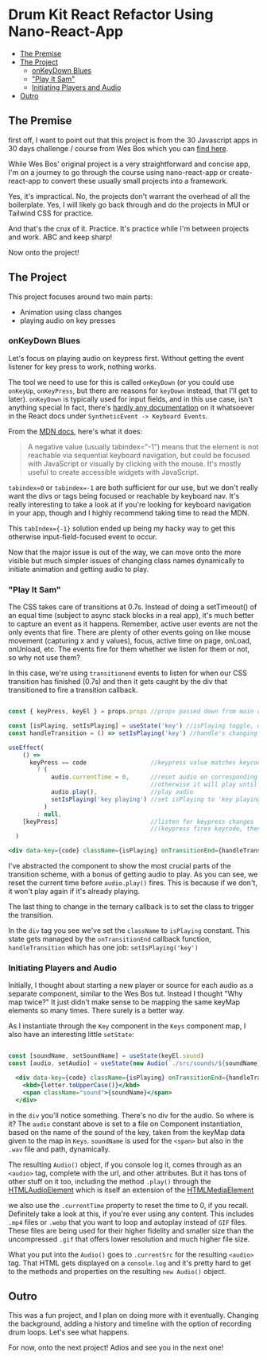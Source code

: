 # Drum Kit React Refactor Using Nano-React-App

- [The Premise](https://github.com/JollyRen/drumKit-reactRefactor-nano#the-premise)
- [The Project](https://github.com/JollyRen/drumKit-reactRefactor-nano#the-project)
    - [onKeyDown Blues](https://github.com/JollyRen/drumKit-reactRefactor-nano#onkeydown-blues)
    - ["Play It Sam"](https://github.com/JollyRen/drumKit-reactRefactor-nano#play-it-sam)
    - [Initiating Players and Audio](https://github.com/JollyRen/drumKit-reactRefactor-nano#initiating-players-and-audio)
- [Outro](https://github.com/JollyRen/drumKit-reactRefactor-nano#outro)

## The Premise

first off, I want to point out that this project is from the 30 Javascript apps in 30 days challenge / course from Wes Bos which you can [find here](https://javascript30.com/).

While Wes Bos' original project is a very straightforward and concise app, I'm on a journey to go through the course using nano-react-app or create-react-app to convert these usually small projects into a framework.

Yes, it's impractical. No, the projects don't warrant the overhead of all the boilerplate. Yes, I will likely go back through and do the projects in MUI or Tailwind CSS for practice.

And that's the crux of it. Practice. It's practice while I'm between projects and work. ABC and keep sharp!

Now onto the project!

## The Project

This project focuses around two main parts:
- Animation using class changes
- playing audio on key presses

### onKeyDown Blues

Let's focus on playing audio on keypress first. Without getting the event listener for key press to work, nothing works.

The tool we need to use for this is called `onKeyDown` (or you could use `onKeyUp`, `onKeyPress`, but there are reasons for `keyDown` instead, that I'll get to later). `onKeyDown` is typically used for input fields, and in this use case, isn't anything special In fact, there's [hardly any documentation](https://reactjs.org/docs/events.html#keyboard-events) on it whatsoever in the React docs under `SyntheticEvent -> Keyboard Events`.

From the [MDN docs](https://developer.mozilla.org/en-US/docs/Web/HTML/Global_attributes/tabindex), here's what it does:
> A negative value (usually tabindex="-1") means that the element is not reachable via sequential keyboard navigation, but could be focused with JavaScript or visually by clicking with the mouse. It's mostly useful to create accessible widgets with JavaScript.

`tabindex=0` or `tabindex=-1` are both sufficient for our use, but we don't really want the divs or tags being focused or reachable by keyboard nav. It's really interesting to take a look at if you're looking for keyboard navigation in your app, though and I highly recommend taking time to read the MDN.

This `tabIndex={-1}` solution ended up being my hacky way to get this otherwise input-field-focused event to occur.

Now that the major issue is out of the way, we can move onto the more visible but much simpler issues of changing class names dynamically to initiate animation and getting audio to play.

### "Play It Sam"

The CSS takes care of transitions at 0.7s. Instead of doing a setTimeout() of an equal time (subject to async stack blocks in a real app), it's much better to capture an event as it happens. Remember, active user events are not the only events that fire. There are plenty of other events going on like mouse movement (capturing x and y values), focus, active time on page, onLoad, onUnload, etc. The events fire for them whether we listen for them or not, so why not use them?

In this case, we're using `transitionend` events to listen for when our CSS transition has finished (0.7s) and then it gets caught by the div that transitioned to fire a transition callback.

```jsx

const { keyPress, keyEl } = props.props //props passed down from main div on App entrypoint, to parent, to "Key" child component

const [isPlaying, setIsPlaying] = useState('key') //isPlaying toggle, dynamic class name
const handleTransition = () => setIsPlaying('key') //handle's changing isPlaying back to original class name once transitionEnd fires.

useEffect(
    () =>
      keyPress == code                  //keypress value matches keycode of event(num vs string)
        ? (
            audio.currentTime = 0,      //reset audio on corresponding keycode
                                        //otherwise it will play until the end without firing again
            audio.play(),               //play audio
            setIsPlaying('key playing') //set isPlaying to 'key playing' to trigger transition
          )
        : null,
    [keyPress]                          //listen for keypress changes
                                        //(keypress fires keycode, then immediately is reset to '')
  )

<div data-key={code} className={isPlaying} onTransitionEnd={handleTransition}></div>

```
I've abstracted the component to show the most crucial parts of the transition scheme, with a bonus of getting audio to play. As you can see, we reset the current time before `audio.play()` fires. This is because if we don't, it won't play again if it's already playing.

The last thing to change in the ternary callback is to set the class to trigger the transition.

In the `div` tag you see we've set the `className` to `isPlaying` constant. This state gets managed by the `onTransitionEnd` callback function, `handleTransition` which has one job: `setIsPlaying('key')`

### Initiating Players and Audio

Initially, I thought about starting a new player or source for each audio as a separate component, similar to the Wes Bos tut. Instead I thought "Why map twice?" It just didn't make sense to be mapping the same keyMap elements so many times. There surely is a better way.

As I instantiate through the `Key` component in the `Keys` component map, I also have an interesting little `setState`:

```jsx

const [soundName, setSoundName] = useState(keyEl.sound)
const [audio, setAudio] = useState(new Audio(`./src/sounds/${soundName}.wav`))

  <div data-key={code} className={isPlaying} onTransitionEnd={handleTransition}>
    <kbd>{letter.toUpperCase()}</kbd>
    <span className="sound">{soundName}</span>
  </div>

```

in the `div` you'll notice something. There's no div for the audio. So where is it? The `audio` constant above is set to a file on Component instantiation, based on the name of the sound of the key, taken from the keyMap data given to the map in `Keys`. `soundName` is used for the `<span>` but also in the `.wav` file and path, dynamically.

The resulting `Audio()` object, if you console log it, comes through as an `<audio>` tag, complete with the url, and other attributes. But it has tons of other stuff on it too, including the method `.play()` through the [HTMLAudioElement](https://developer.mozilla.org/en-US/docs/Web/API/HTMLAudioElement) which is itself an extension of the [HTMLMediaElement](https://developer.mozilla.org/en-US/docs/Web/API/HTMLMediaElement)

we also use the `.currentTime` property to reset the time to 0, if you recall. Definitely take a look at this, if you're ever using any content. This includes `.mp4` files or `.webp` that you want to loop and autoplay instead of `GIF` files. These files are being used for their higher fidelity and smaller size than the uncompressed `.gif` that offers lower resolution and much higher file size.

What you put into the `Audio()` goes to `.currentSrc` for the resulting `<audio>` tag. That HTML gets displayed on a `console.log` and it's pretty hard to get to the methods and properties on the resulting `new Audio()` object.

## Outro

This was a fun project, and I plan on doing more with it eventually. Changing the background, adding a history and timeline with the option of recording drum loops. Let's see what happens.

For now, onto the next project! Adios and see you in the next one!
